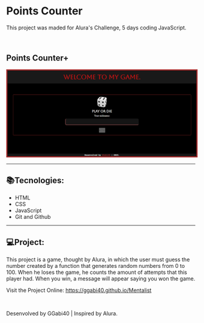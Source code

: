 <h1>Points Counter</h1>

<p>This project was maded for Alura's Challenge, 5 days coding JavaScript.</p>

<br>
<h2>Points Counter+</h2>
<img src="./assets/preview.png" alt="Preview" style="border: 3px solid brown;">

<br>
<hr>
<h2>📚Tecnologies:</h2>

<ul>
    <li>HTML</li>
    <li>CSS</li>
    <li>JavaScript</li>
    <li>Git and Github</li>
</ul>

<hr>
<h2>💻Project:</h2>
<p>This project is a game, thought by Alura, in which the user must guess the number created by a function that generates random numbers from 0 to 100. When he loses the game, he counts the amount of attempts that this player had. When you win, a message will appear saying you won the game.</p>
<p>Visit the Project Online: <a href="https://ggabi40.github.io/Mentalist">https://ggabi40.github.io/Mentalist</a></p>

<br>
<p>Desenvolved by GGabi40 | Inspired by Alura.</p>